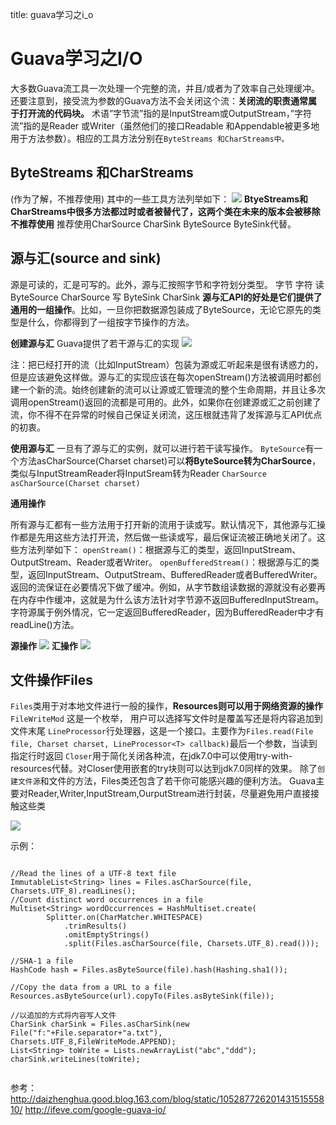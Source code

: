 title: guava学习之i_o 

#  Guava学习之I/O 
大多数Guava流工具一次处理一个完整的流，并且/或者为了效率自己处理缓冲。还要注意到，接受流为参数的Guava方法不会关闭这个流：**关闭流的职责通常属于打开流的代码块。**
术语”字节流”指的是InputStream或OutputStream，”字符流”指的是Reader 或Writer（虽然他们的接口Readable 和Appendable被更多地用于方法参数）。相应的工具方法分别在` ByteStreams 和CharStreams中。 `
##  ByteStreams 和CharStreams 
(作为了解，不推荐使用)
其中的一些工具方法列举如下：
![](/data/dokuwiki/guava/pasted/20150818-052838.png)
**BtyeStreams和CharStreams中很多方法都过时或者被替代了，这两个类在未来的版本会被移除 不推荐使用**
推荐使用CharSource CharSink ByteSource ByteSink代替。

##  源与汇(source and sink) 
源是可读的，汇是可写的。此外，源与汇按照字节和字符划分类型。
 	字节	字符
读	ByteSource	CharSource
写	ByteSink	CharSink
**源与汇API的好处是它们提供了通用的一组操作**。比如，一旦你把数据源包装成了ByteSource，无论它原先的类型是什么，你都得到了一组按字节操作的方法。

**创建源与汇**
Guava提供了若干源与汇的实现
![](/data/dokuwiki/guava/pasted/20150818-053314.png)

注：把已经打开的流（比如InputStream）包装为源或汇听起来是很有诱惑力的，但是应该避免这样做。源与汇的实现应该在每次openStream()方法被调用时都创建一个新的流。始终创建新的流可以让源或汇管理流的整个生命周期，并且让多次调用openStream()返回的流都是可用的。此外，如果你在创建源或汇之前创建了流，你不得不在异常的时候自己保证关闭流，这压根就违背了发挥源与汇API优点的初衷。

**使用源与汇**
一旦有了源与汇的实例，就可以进行若干读写操作。
` ByteSource `有一个方法asCharSource(Charset charset)可以**将ByteSource转为CharSource**，类似与InputStreamReader将InputSream转为Reader
` CharSource	asCharSource(Charset charset) `

**通用操作**

所有源与汇都有一些方法用于打开新的流用于读或写。默认情况下，其他源与汇操作都是先用这些方法打开流，然后做一些读或写，最后保证流被正确地关闭了。这些方法列举如下：
` openStream() `：根据源与汇的类型，返回InputStream、OutputStream、Reader或者Writer。
` openBufferedStream() `：根据源与汇的类型，返回InputStream、OutputStream、BufferedReader或者BufferedWriter。返回的流保证在必要情况下做了缓冲。例如，从字节数组读数据的源就没有必要再在内存中作缓冲，这就是为什么该方法针对字节源不返回BufferedInputStream。字符源属于例外情况，它一定返回BufferedReader，因为BufferedReader中才有readLine()方法。

**源操作**
![](/data/dokuwiki/guava/pasted/20150818-074147.png)
**汇操作**
![](/data/dokuwiki/guava/pasted/20150818-074230.png)

##  文件操作Files 
` Files `类用于对本地文件进行一般的操作，**Resources则可以用于网络资源的操作**
` FileWriteMod ` 这是一个枚举， 用户可以选择写文件时是覆盖写还是将内容追加到文件末尾
` LineProcessor `行处理器，这是一个接口。主要作为` Files.read(File file, Charset charset, LineProcessor<T> callback) `最后一个参数，当读到指定行时返回
` Closer `用于简化关闭各种流，在jdk7.0中可以使用try-with-resources代替。对Closer使用嵌套的try块则可以达到jdk7.0同样的效果。
除了` 创建文件源 `和文件的方法，Files类还包含了若干你可能感兴趣的便利方法。
Guava主要对Reader,Writer,InputStream,OurputStream进行封装，尽量避免用户直接接触这些类

![](/data/dokuwiki/guava/pasted/20150818-074633.png)

示例：
```

//Read the lines of a UTF-8 text file
ImmutableList<String> lines = Files.asCharSource(file, Charsets.UTF_8).readLines();
//Count distinct word occurrences in a file
Multiset<String> wordOccurrences = HashMultiset.create(
        Splitter.on(CharMatcher.WHITESPACE)
            .trimResults()
            .omitEmptyStrings()
            .split(Files.asCharSource(file, Charsets.UTF_8).read()));

//SHA-1 a file
HashCode hash = Files.asByteSource(file).hash(Hashing.sha1());

//Copy the data from a URL to a file
Resources.asByteSource(url).copyTo(Files.asByteSink(file));

//以追加的方式将内容写人文件
CharSink charSink = Files.asCharSink(new File("f:"+File.separator+"a.txt"), Charsets.UTF_8,FileWriteMode.APPEND);
List<String> toWrite = Lists.newArrayList("abc","ddd");
charSink.writeLines(toWrite);


```

参考：
http://daizhenghua.good.blog.163.com/blog/static/10528772620143151555810/
http://ifeve.com/google-guava-io/